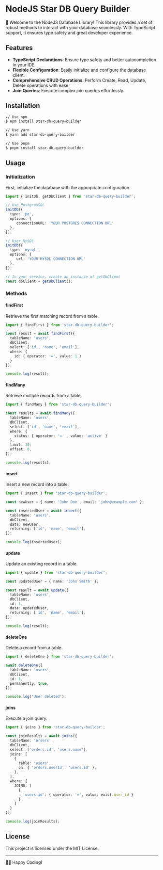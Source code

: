 # NodeJS Star DB Query Builder

🎉 Welcome to the NodeJS Database Library! This library provides a set of robust methods to interact with your database seamlessly. With TypeScript support, it ensures type safety and great developer experience.

## Features

- **TypeScript Declarations**: Ensure type safety and better autocompletion in your IDE.
- **Flexible Configuration**: Easily initialize and configure the database client.
- **Comprehensive CRUD Operations**: Perform Create, Read, Update, Delete operations with ease.
- **Join Queries**: Execute complex join queries effortlessly.

## Installation

```bash
// Use npm
$ npm install star-db-query-builder

// Use yarn
$ yarn add star-db-query-builder

// Use pnpm
$ pnpm install star-db-query-builder
```

## Usage

### Initialization

First, initialize the database with the appropriate configuration.

```typescript
import { initDb, getDbClient } from 'star-db-query-builder';

// Use PostgresSQL
initDb({
  type: 'pg',
  options: {
     connectionURL: 'YOUR POSTGRES CONNECTION URL'
  },
});

// User MySQL
initDb({
  type: 'mysql',
  options: {
     url: 'YOUR MYSQL CONNECTION URL'
  },
});

// In your service, create an instance of getDbClient
const dbClient = getDbClient();
```

### Methods

#### findFirst

Retrieve the first matching record from a table.

```typescript
import { findFirst } from 'star-db-query-builder';

const result = await findFirst({
  tableName: 'users',
  dbClient,
  select: ['id', 'name', 'email'],
  where: {
    id: { operator: '=', value: 1 }
  }
});

console.log(result);
```

#### findMany

Retrieve multiple records from a table.

```typescript
import { findMany } from 'star-db-query-builder';

const results = await findMany({
  tableName: 'users',
  dbClient,
  select: ['id', 'name', 'email'],
  where: {
    status: { operator: '= ', value: 'active' }
  },
  limit: 10,
  offset: 0,
});

console.log(results);
```

#### insert

Insert a new record into a table.

```typescript
import { insert } from 'star-db-query-builder';

const newUser = { name: 'John Doe', email: 'john@example.com' };

const insertedUser = await insert({
  tableName: 'users',
  dbClient,
  data: newUser,
  returning: ['id', 'name', 'email'],
});

console.log(insertedUser);
```

#### update

Update an existing record in a table.

```typescript
import { update } from 'star-db-query-builder';

const updatedUser = { name: 'John Smith' };

const result = await update({
  tableName: 'users',
  dbClient,
  id: 1,
  data: updatedUser,
  returning: ['id', 'name', 'email'],
});

console.log(result);
```

#### deleteOne

Delete a record from a table.

```typescript
import { deleteOne } from 'star-db-query-builder';

await deleteOne({
  tableName: 'users',
  dbClient,
  id: 1,
  permanently: true,
});

console.log('User deleted');
```

#### joins

Execute a join query.

```typescript
import { joins } from 'star-db-query-builder';

const joinResults = await joins({
  tableName: 'orders',
  dbClient,
  select: ['orders.id', 'users.name'],
  joins: [
    {
      table: 'users',
      on: { 'orders.userId': 'users.id' },
    },
  ],
  where: {
    JOINS: [
      {
        'users.id': { operator: '=', value: exist.user_id }
      }
    ]
  }
});

console.log(joinResults);
```

## License

This project is licensed under the MIT License.

---

👨‍💻 Happy Coding!
